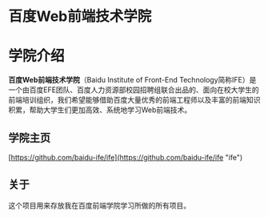 # 百度Web前端技术学院 #
# 学院介绍 #
**百度Web前端技术学院**（Baidu Institute of Front-End Technology简称IFE）是一个由百度EFE团队、百度人力资源部校园招聘组联合出品的、面向在校大学生的前端培训组织，我们希望能够借助百度大量优秀的前端工程师以及丰富的前端知识积累，帮助大学生们更加高效、系统地学习Web前端技术。
## 学院主页 ##
[https://github.com/baidu-ife/ife](https://github.com/baidu-ife/ife "ife")
## 关于 ##
这个项目用来存放我在百度前端学院学习所做的所有项目。
